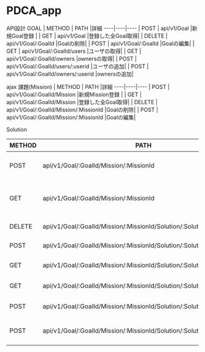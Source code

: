 # PDCA_app


API設計
GOAL
| METHOD | PATH |詳細
----|----|----
| POST | api/v1/Goal |新規Goal登録 |
| GET | api/v1/Goal |登録した全Goal取得|
| DELETE | api/v1/Goal/:GoalId |Goalの削除|
| POST | api/v1/Goal/:GoalId |Goalの編集|
| GET | api/v1/Goal/:GoalId/users |ユーザの取得|
| GET | api/v1/Goal/:GoalId/owners |ownersの取得|
| POST | api/v1/Goal/:GoalId/users/:userid |ユーザの追加|
| POST | api/v1/Goal/:GoalId/owners/:userid |ownersの追加|



ajax
課題(Mission)
| METHOD | PATH |詳細
----|----|----
| POST | api/v1/Goal/:GoalId/Mission |新規Mission登録 |
| GET | api/v1/Goal/:GoalId/Mission |登録した全Goal取得|
| DELETE | api/v1/Goal/:GoalId/Mission/:MissionId |Goalの削除|
| POST | api/v1/Goal/:GoalId/Mission/:MissionId |Goalの編集|


Solution

| METHOD | PATH |詳細
----|----|----
| POST | api/v1/Goal/:GoalId/Mission/:MissionId |新規solution登録 |
| GET | api/v1/Goal/:GoalId/Mission/:MissionId |登録した全solution取得|
| DELETE | api/v1/Goal/:GoalId/Mission/:MissionId/Solution/:SolutionId |Solutionの削除|
| POST | api/v1/Goal/:GoalId/Mission/:MissionId/Solution/:SolutionId |Solutionの編集|
| GET | api/v1/Goal/:GoalId/Mission/:MissionId/Solution/:SolutionId/log |logの取得|
| GET | api/v1/Goal/:GoalId/Mission/:MissionId/Solution/:SolutionId/frequency |頻度の取得|
| POST | api/v1/Goal/:GoalId/Mission/:MissionId/Solution/:SolutionId/frequency |頻度の編集|
| POST | api/v1/Goal/:GoalId/Mission/:MissionId/Solution/:SolutionId/done |Solutionの実行有無|



